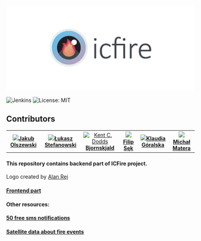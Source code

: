 ![](src/main/resources/images/05AFC0C4-A5E6-473D-A643-A15972AB7218_1_105_c.jpeg)

![Jenkins](https://img.shields.io/jenkins/build/https/jenkins.bjorn.ml/job/NASA_backend)
![License: MIT](https://img.shields.io/badge/License-MIT-red.svg)

## Contributors
<table>
  <tr>
    <td align="center"><a href="https://github.com/Szaqku"><img src="https://avatars.githubusercontent.com/Szaqku" width="100px;"/><b>Jakub Olszewski</b></td>
    <td align="center"><a href="https://github.com/lukaszstefanowski97"><img src="https://avatars.githubusercontent.com/lukaszstefanowski97" width="100px;"/><b>Łukasz Stefanowski</b></td>
    <td align="center"><a href="https://github.com/Bjornskjald"><img src="https://avatars.githubusercontent.com/Bjornskjald" width="100px;" alt="Kent C. Dodds"/><b>Bjornskjald</b></td>
    <td align="center"><a href="https://github.com/Meandester"><img src="https://avatars.githubusercontent.com/Meandester" width="100px;"/><b>Filip Sęk</b></td>
    <td align="center"><a href="https://github.com/Torianna"><img src="https://avatars.githubusercontent.com/Torianna" width="100px;"/><b>Klaudia Góralska</b></td>
    <td align="center"><a href="https://github.com/MichuMat"><img src="https://avatars.githubusercontent.com/MichuMat" width="100px;"/><b>Michał Matera</b></td>
  </tr>
</table>

<h4>This repository contains backend part of ICFire project.</h4>

Logo created by <a href="https://www.linkedin.com/in/alanrej/">Alan Rej</a>

<h4><a href="https://github.com/Bjornskjald/NASA-fire-frontend">Frontend part</a></h4>
<h4>Other resources:</h4>
<h4><a href="https://www.smsapi.com/en">50 free sms notifications</a></h4>
<h4><a href="https://firms.modaps.eosdis.nasa.gov/">Satellite data about fire events</a></h4>

